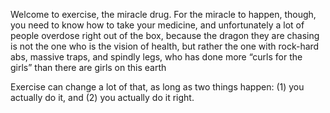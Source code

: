 

Welcome to exercise, the miracle drug. For the miracle to happen,
though, you need to know how to take your medicine, and unfortunately a lot
of people overdose right out of the box, because the dragon they are chasing
is not the one who is the vision of health, but rather the one with rock-hard
abs, massive traps, and spindly legs, who has done more “curls for the girls”
than there are girls on this earth

Exercise can change a lot of that, as long as two things happen: (1) you
actually do it, and (2) you actually do it right.
